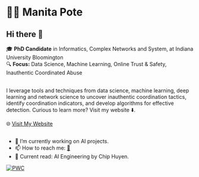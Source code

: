 # 👨‍💻 Manita Pote  
## Hi there 👋
🎓 **PhD Candidate** in Informatics, Complex Networks and System, at Indiana University Bloomington  
🔍 **Focus:** Data Science, Machine Learning, Online Trust & Safety, Inauthentic Coordinated Abuse <br /><br />

I leverage tools and techniques from data science, machine learning, deep learning and network science to uncover inauthentic coordination tactics, identify coordination indicators, and develop algorithms for effective detection. Curious to learn more? Visit my website ⬇️. <br />

🌐 [Visit My Website](https://manitapote.github.io)

## 
- 🌱 I’m currently working on AI projects.
- 📫 How to reach me: [📧](mailto:manitapote@gmail.com)
- 📖 Current read: AI Engineering by Chip Huyen.


[![PWC](https://img.shields.io/endpoint.svg?url=https://paperswithcode.com/badge/coordinated-reply-attacks-in-influence/classification-on-coordinated-reply-attacks)](https://paperswithcode.com/sota/classification-on-coordinated-reply-attacks?p=coordinated-reply-attacks-in-influence)
